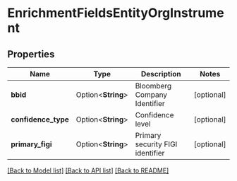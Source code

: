 # EnrichmentFieldsEntityOrgInstrument

## Properties

Name | Type | Description | Notes
------------ | ------------- | ------------- | -------------
**bbid** | Option<**String**> | Bloomberg Company Identifier | [optional]
**confidence_type** | Option<**String**> | Confidence level | [optional]
**primary_figi** | Option<**String**> | Primary security FIGI identifier | [optional]

[[Back to Model list]](../README.md#documentation-for-models) [[Back to API list]](../README.md#documentation-for-api-endpoints) [[Back to README]](../README.md)


